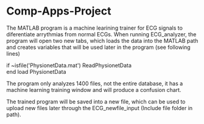 # Comp-Apps-Project

The MATLAB program is a machine learining trainer for ECG signals to diferentiate arrythmias from normal ECGs. 
When running ECG_analyzer, the program will open two new tabs, which loads the data into the MATLAB path and creates variables that will be used later in the program (see following lines)

if ~isfile('PhysionetData.mat')
    ReadPhysionetData         
end
load PhysionetData


The program only analyzes 1400 files, not the entire database, it has a machine learning training window and will produce a confusion chart.

The trained program will be saved into a new file, which can be used to upload new files later through the ECG_newfile_input (Include file folder in path).
